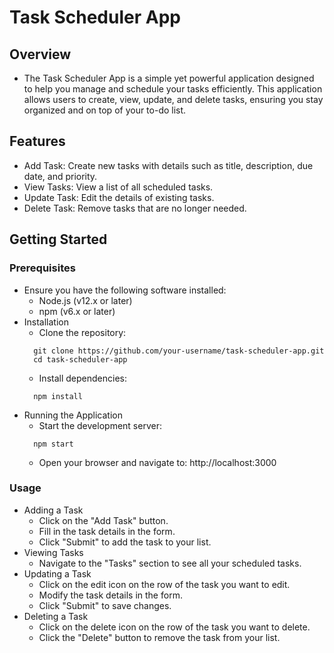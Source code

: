 # Task Scheduler App

## Overview

- The Task Scheduler App is a simple yet powerful application designed to help you manage and schedule your tasks efficiently. This application allows users to create, view, update, and delete tasks, ensuring you stay organized and on top of your to-do list.

## Features

- Add Task: Create new tasks with details such as title, description, due date, and priority.
- View Tasks: View a list of all scheduled tasks.
- Update Task: Edit the details of existing tasks.
- Delete Task: Remove tasks that are no longer needed.

## Getting Started

### Prerequisites

- Ensure you have the following software installed:
  - Node.js (v12.x or later)
  - npm (v6.x or later)
- Installation
  - Clone the repository:
  ```
    git clone https://github.com/your-username/task-scheduler-app.git
    cd task-scheduler-app
  ```
  - Install dependencies:
  ```
    npm install
  ```
- Running the Application
  - Start the development server:
  ```
    npm start
  ```
  - Open your browser and navigate to: http://localhost:3000

### Usage

- Adding a Task
  - Click on the "Add Task" button.
  - Fill in the task details in the form.
  - Click "Submit" to add the task to your list.
- Viewing Tasks
  - Navigate to the "Tasks" section to see all your scheduled tasks.
- Updating a Task
  - Click on the edit icon on the row of the task you want to edit.
  - Modify the task details in the form.
  - Click "Submit" to save changes.
- Deleting a Task
  - Click on the delete icon on the row of the task you want to delete.
  - Click the "Delete" button to remove the task from your list.
